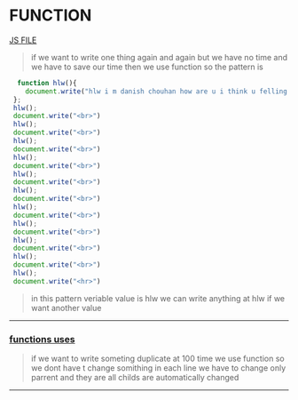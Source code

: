 # FUNCTION  
[JS FILE](../JS/21-function.js)
> if we want to write one thing again and again but we have no time and we have to save our time then we use function 
so the pattern is 
```javascript
  function hlw(){
    document.write("hlw i m danish chouhan how are u i think u felling so good")
 };
 hlw();
 document.write("<br>")
 hlw();
 document.write("<br>")
 hlw();
 document.write("<br>")
 hlw();
 document.write("<br>")
 hlw();
 document.write("<br>")
 hlw();
 document.write("<br>")
 hlw();
 document.write("<br>")
 hlw();
 document.write("<br>")
 hlw();
 document.write("<br>")
 hlw();
 document.write("<br>")
 hlw();
 document.write("<hr>")
```
> in this pattern veriable value is hlw we can write anything at hlw if we want another value
---
### <u>functions uses</u>
> if we want to write someting duplicate at 100 time we use function so we dont have t change somithing in each line we have to change only parrent and they are all childs are automatically changed
---